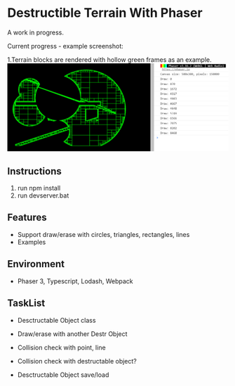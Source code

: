 # Destructible Terrain With Phaser

A work in progress.

Current progress - example screenshot:

1.Terrain blocks are rendered with hollow green frames as an example.
![Example](/assets/spec/2019-02-16.12-03-37.png "Example")

## Instructions
1. run npm install
2. run devserver.bat

## Features
* Support draw/erase with circles, triangles, rectangles, lines
* Examples

## Environment
* Phaser 3, Typescript, Lodash, Webpack

## TaskList
* Desctructable Object class
* Draw/erase with another Destr Object

* Collision check with point, line
* Collision check with destructable object?

* Desctructable Object save/load